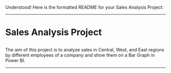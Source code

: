 Understood! Here is the formatted README for your Sales Analysis Project:

---

# Sales Analysis Project

##

The aim of this project is to analyze sales in Central, West, and East regions by different employees of a company and show them on a Bar Graph in Power BI.

---
